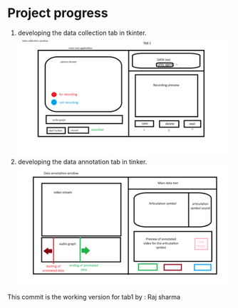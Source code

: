 # Project progress
1. developing the data collection tab in tkinter.
![img](./GUI%20plan/data%20collection%20window.png)
2. developing the data annotation tab in tinker.
![img](./GUI%20plan/data%20annotation%20tab.png)


This commit is the working version for tab1 by : Raj sharma
